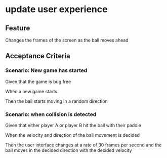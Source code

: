 # update user experience

## Feature

Changes the frames of the screen as the ball moves ahead

## Acceptance Criteria

### Scenario: New game has started

  Given that the game is bug free

  When a new game starts

  Then the ball starts moving in a random direction

### Scenario: when collision is detected

  Given that either player A or player B hit the ball with their paddle

  When the velocity and direction of the ball movement is decided

  Then the user interface changes at a rate of 30 frames per second
  and the ball moves in the decided direction with the decided velocity
